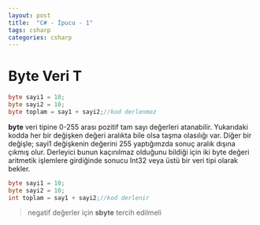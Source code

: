 ```yaml
---
layout: post
title:  "C# - İpucu - 1"
tags: csharp
categories: csharp
---
```

# Byte Veri T

```csharp
byte sayi1 = 10;
byte sayi2 = 10;
byte toplam = say1 + sayi2;//kod derlenmez
```

**byte** veri tipine 0-255 arası pozitif tam sayı değerleri atanabilir. Yukarıdaki kodda her bir değişken değeri aralıkta bile olsa taşma olasılığı var. Diğer bir değişle; sayi1 değişkenin değerini 255 yaptığımzda sonuç aralık dışına çıkmış olur. Derleyici bunun kaçınılmaz olduğunu bildiği için iki byte değeri aritmetik işlemlere girdiğinde sonucu Int32 veya üstü bir veri tipi olarak bekler.

```csharp
byte sayi1 = 10;
byte sayi2 = 10;
int toplam = say1 + sayi2;//kod derlenir
```

> negatif değerler için **sbyte** tercih edilmeli